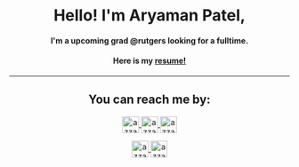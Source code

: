 <html>
<body>
  
<div align="center">
  <span>
  <h1 align="center">Hello! I'm Aryaman Patel,</h1>
  <h4 align="center">I'm a upcoming grad @rutgers looking for a fulltime.</h4>
  <h4 align="center"> Here is my <a href="https://github.com/1aryamanp/1aryamanp/blob/main/Aryaman-Patel-Resume.pdf">resume!</a>
  </span>
</div>

-----

<div align="center">
  <h2 align="center">You can reach me by:</h2>
  <p align="center">
    <a href="https://www.linkedin.com/in/aryaman-patel/" target="_blank">
      <img align="center" src="https://img.shields.io/badge/linkedin-%231DA1F2.svg?style=for-the-badge&logo=linkedin&logoColor=white" alt="azzar" height="30">
    </a>
    <a href="https://www.aryamanpatel.com/" target="_blank">
      <img align="center" src="https://img.shields.io/badge/Website%20-8A2BE2" alt="azzar" height="30">
    </a>
    <a href="mailto:1aryamanp@gmail.com" target="_blank">
      <img align="center" src="https://img.shields.io/badge/gmail-EA4335.svg?style=for-the-badge&logo=gmail&logoColor=white" alt="azzar" height="30">
    </a>
  </p>
  <p align="center">
    <a href="https://instagram.com/1aryaman1" target="_blank">
      <img align="center" src="https://img.shields.io/badge/instagram-%23E4405F.svg?style=for-the-badge&logo=Instagram&logoColor=white" alt="azzar" height="30">
    </a>
    <a href="https://wa.me/+17323222131" target="_blank">
      <img align="center" src="https://img.shields.io/badge/whatsapp-4B7F1.svg?style=for-the-badge&logo=whatsapp&logoColor=white" alt="azzar" height="30">
    </a>
  </p>
</div>
